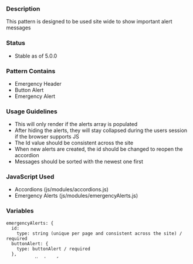 ### Description
This pattern is designed to be used site wide to show important alert messages 


### Status
* Stable as of 5.0.0


### Pattern Contains
* Emergency Header
* Button Alert
* Emergency Alert

### Usage Guidelines 
  * This will only render if the alerts array is populated
  * After hiding the alerts, they will stay collapsed during the users session if the browser supports JS
  * The Id value should be consistent across the site
  * When new alerts are created, the id should be changed to reopen the accordion
  * Messages should be sorted with the newest one first

### JavaScript Used
* Accordions (js/modules/accordions.js)
* Emergency Alerts (js/modules/emergencyAlerts.js)

### Variables
~~~
emergencyAlerts: {
  id: 
    type: string (unique per page and consistent across the site) / required
  buttonAlert: {
    type: buttonAlert / required
  },
  emergencyHeader: {
    type: emergencyHeader / required
  },
  alerts (optional): [{
    type: array of emergencyAlert / required
  }]
}
~~~

